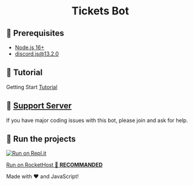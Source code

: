 <h1 align="center">Tickets Bot</h1>

## 🚧 Prerequisites

- [Node.js 16+](https://nodejs.org/en/download/)
- [discord.js@13.2.0](https://www.npmjs.com/package/discord.js/v/13.2.0)

## 📝 Tutorial

Getting Start [Tutorial](https://ticketsbot.rocketdev.xyz)

## 📝 [Support Server](https://discord.gg/XBnRvZaHcc)

If you have major coding issues with this bot, please join and ask for help.

## 💨 Run the projects

[![Run on Repl.it](https://replit.com/badge/github/DiscordBot/DiscordTickets)](https://repl.it/github/Ryan0204/Tickets-Bot)

[Run on RocketHost 🚀 **RECOMMANDED**](https://login.rocketdev.host)

Made with :heart: and JavaScript!
